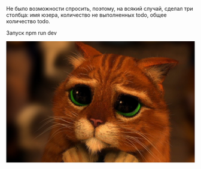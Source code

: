 Не было возможности спросить, поэтому, на всякий случай, сделал три столбца:
имя юзера,
количество не выполненных todo,
общее количество todo.

Запуск npm run dev

![alt text](./src/assets/kot.jpg)
